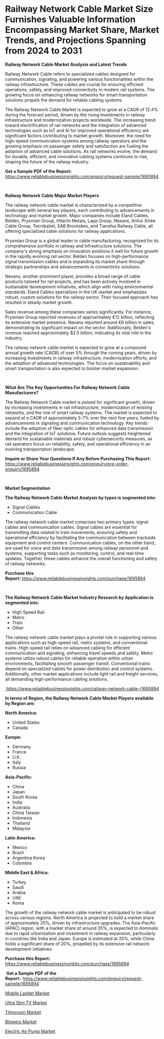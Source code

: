 <p><h1>Railway Network Cable Market Size Furnishes Valuable Information Encompassing Market Share, Market Trends, and Projections Spanning from 2024 to 2031</h1></p><p><strong>Railway Network Cable Market Analysis and Latest Trends</strong></p>
<p><p>Railway Network Cable refers to specialized cables designed for communication, signaling, and powering various functionalities within the railway infrastructure. These cables are crucial for ensuring efficient operations, safety, and improved connectivity in modern rail systems. The growing focus on enhancing railway networks for smart transportation solutions propels the demand for reliable cabling systems.</p><p>The Railway Network Cable Market is expected to grow at a CAGR of 12.4% during the forecast period, driven by the rising investments in railway infrastructure and modernization projects worldwide. The increasing trend toward electrification of rail networks and the integration of advanced technologies such as IoT and AI for improved operational efficiency are significant factors contributing to market growth. Moreover, the need for high-speed communication systems among railway operators and the growing emphasis on passenger safety and satisfaction are fueling the adoption of advanced cable solutions. As rail networks evolve, the demand for durable, efficient, and innovative cabling systems continues to rise, shaping the future of the railway industry.</p></p>
<p><strong>Get a Sample PDF of the Report:&nbsp;</strong> <a href="https://www.reliablebusinessinsights.com/enquiry/request-sample/1695894?utm_campaign=84&utm_medium=2&utm_source=Github&utm_content=ia&utm_term=19102024&utm_id=railway-network-cable">https://www.reliablebusinessinsights.com/enquiry/request-sample/1695894</a></p>
<p>&nbsp;</p>
<p><strong>Railway Network Cable Major Market Players</strong></p>
<p><p>The railway network cable market is characterized by a competitive landscape with several key players, each contributing to advancements in technology and market growth. Major companies include Eland Cables, Belden, Prysmian Group, Hitachi Metals, Lapp Group, Nexans, Anhui Xinke Cable Group, Tecnikabel, SAB Brockskes, and Tianshui Railway Cable, all offering specialized cable solutions for railway applications.</p><p>Prysmian Group is a global leader in cable manufacturing, recognized for its comprehensive portfolio in railway and infrastructure solutions. The company's strong emphasis on innovation positions it well for future growth in the rapidly evolving rail sector. Belden focuses on high-performance signal transmission cables and is expanding its market share through strategic partnerships and advancements in connectivity solutions.</p><p>Nexans, another prominent player, provides a broad range of cable products tailored for rail projects, and has been actively involved in sustainable development initiatives, which align with rising environmental standards. Eland Cables specializes in the UK market and emphasizes robust, custom solutions for the railway sector. Their focused approach has resulted in steady market growth.</p><p>Sales revenue among these companies varies significantly. For instance, Prysmian Group reported revenues of approximately €12 billion, reflecting its extensive market presence. Nexans reported around €6 billion in sales, demonstrating its significant impact on the sector. Additionally, Belden's revenue reached approximately $2.5 billion, indicating its vital role in the industry.</p><p>The railway network cable market is expected to grow at a compound annual growth rate (CAGR) of over 5% through the coming years, driven by increasing investments in railway infrastructure, modernization efforts, and the adoption of advanced technologies. The focus on sustainability and smart transportation is also expected to bolster market expansion.</p></p>
<p>&nbsp;</p>
<p><strong>What Are The Key Opportunities For Railway Network Cable Manufacturers?</strong></p>
<p><p>The Railway Network Cable market is poised for significant growth, driven by increasing investments in rail infrastructure, modernization of existing networks, and the rise of smart railway systems. The market is expected to expand at a CAGR of approximately 5-7% over the next five years, fueled by advancements in signaling and communication technology. Key trends include the adoption of fiber optic cables for enhanced data transmission and the integration of IoT solutions. Future outlook suggests heightened demand for sustainable materials and robust cybersecurity measures, as rail operators focus on reliability, safety, and operational efficiency in an evolving transportation landscape.</p></p>
<p><strong>Inquire or Share Your Questions If Any Before Purchasing This Report:</strong> <a href="https://www.reliablebusinessinsights.com/enquiry/pre-order-enquiry/1695894?utm_campaign=84&utm_medium=2&utm_source=Github&utm_content=ia&utm_term=19102024&utm_id=railway-network-cable">https://www.reliablebusinessinsights.com/enquiry/pre-order-enquiry/1695894</a></p>
<p>&nbsp;</p>
<p><strong>Market Segmentation</strong></p>
<p><strong>The Railway Network Cable Market Analysis by types is segmented into:</strong></p>
<p><ul><li>Signal Cables</li><li>Communication Cable</li></ul></p>
<p><p>The railway network cable market comprises two primary types: signal cables and communication cables. Signal cables are essential for transmitting data related to train movements, ensuring safety and operational efficiency by facilitating the communication between trackside equipment and control centers. Communication cables, on the other hand, are used for voice and data transmission among railway personnel and systems, supporting tasks such as monitoring, control, and real-time updates. Together, these cables enhance the overall functioning and safety of railway networks.</p></p>
<p><strong>Purchase this Report:&nbsp;</strong><a href="https://www.reliablebusinessinsights.com/purchase/1695894?utm_campaign=84&utm_medium=2&utm_source=Github&utm_content=ia&utm_term=19102024&utm_id=railway-network-cable">https://www.reliablebusinessinsights.com/purchase/1695894</a></p>
<p>&nbsp;</p>
<p><strong>The Railway Network Cable Market Industry Research by Application is segmented into:</strong></p>
<p><ul><li>High Speed Rail</li><li>Metro</li><li>Train</li><li>Other</li></ul></p>
<p><p>The railway network cable market plays a pivotal role in supporting various applications such as high-speed rail, metro systems, and conventional trains. High-speed rail relies on advanced cabling for efficient communication and signaling, enhancing travel speeds and safety. Metro systems utilize robust cables for reliable operation within urban environments, facilitating smooth passenger transit. Conventional trains depend on specialized cables for power distribution and control systems. Additionally, other market applications include light rail and freight services, all demanding high-performance cabling solutions.</p></p>
<p><a href="https://www.reliablebusinessinsights.com/railway-network-cable-r1695894?utm_campaign=84&utm_medium=2&utm_source=Github&utm_content=ia&utm_term=19102024&utm_id=railway-network-cable">&nbsp;https://www.reliablebusinessinsights.com/railway-network-cable-r1695894</a></p>
<p><strong>In terms of Region, the Railway Network Cable Market Players available by Region are:</strong></p>
<p>
    <p> <strong> North America: </strong>
        <ul>
            <li>United States</li>
            <li>Canada</li>
        </ul>
        </p> 
    <p> <strong> Europe: </strong>
        <ul>
            <li>Germany</li>
            <li>France</li>
            <li>U.K.</li>
            <li>Italy</li>
            <li>Russia</li>
        </ul>
        </p> 
    <p> <strong> Asia-Pacific: </strong>
        <ul>
            <li>China</li>
            <li>Japan</li>
            <li>South Korea</li>
            <li>India</li>
            <li>Australia</li>
            <li>China Taiwan</li>
            <li>Indonesia</li>
            <li>Thailand</li>
            <li>Malaysia</li>
        </ul>
        </p> 
    <p> <strong> Latin America: </strong>
        <ul>
            <li>Mexico</li>
            <li>Brazil</li>
            <li>Argentina Korea</li>
            <li>Colombia</li>
        </ul>
        </p> 
    <p> <strong> Middle East & Africa: </strong>
        <ul>
            <li>Turkey</li>
            <li>Saudi</li>
            <li>Arabia</li>
            <li>UAE</li>
            <li>Korea</li>
        </ul>
    </p>
    </p>
<p><p>The growth of the railway network cable market is anticipated to be robust across various regions. North America is projected to hold a market share of approximately 25%, driven by infrastructure upgrades. The Asia-Pacific (APAC) region, with a market share of around 35%, is expected to dominate due to rapid urbanization and investment in railway expansion, particularly in countries like India and Japan. Europe is estimated at 20%, while China holds a significant share of 20%, propelled by its extensive rail network development initiatives.</p></p>
<p><strong>Purchase this Report: </strong><a href="https://www.reliablebusinessinsights.com/purchase/1695894?utm_campaign=84&utm_medium=2&utm_source=Github&utm_content=ia&utm_term=19102024&utm_id=railway-network-cable">https://www.reliablebusinessinsights.com/purchase/1695894</a></p>
<p>&nbsp;<strong>Get a Sample PDF of the Report:&nbsp;&nbsp;</strong><a href="https://www.reliablebusinessinsights.com/enquiry/request-sample/1695894?utm_campaign=84&utm_medium=2&utm_source=Github&utm_content=ia&utm_term=19102024&utm_id=railway-network-cable">https://www.reliablebusinessinsights.com/enquiry/request-sample/1695894</a></p>
<p><strong></strong></p>
<p><p><a href="https://www.linkedin.com/pulse/mobile-ladder-market-global-share-ranking-overall-sales-demand-1kd0c?utm_campaign=84&utm_medium=2&utm_source=Github&utm_content=ia&utm_term=19102024&utm_id=railway-network-cable">Mobile Ladder Market</a></p><p><a href="https://issuu.com/reportprime-2/docs/ultra-slim-tv-market-size-2030.pptx_389870f5147b98?utm_campaign=84&utm_medium=2&utm_source=Github&utm_content=ia&utm_term=19102024&utm_id=railway-network-cable">Ultra Slim TV Market</a></p><p><a href="https://github.com/akrenkthongy/Market-Research-Report-List-1/blob/main/tilmicosin-market.md?utm_campaign=84&utm_medium=2&utm_source=Github&utm_content=ia&utm_term=19102024&utm_id=railway-network-cable">Tilmicosin Market</a></p><p><a href="https://www.linkedin.com/pulse/evaluating-global-blowers-market-trends-growth-opportunities-ijopc?utm_campaign=84&utm_medium=2&utm_source=Github&utm_content=ia&utm_term=19102024&utm_id=railway-network-cable">Blowers Market</a></p><p><a href="https://issuu.com/reportprime-2/docs/electric-air-pump-market-size-2030._2b50548332081b?utm_campaign=84&utm_medium=2&utm_source=Github&utm_content=ia&utm_term=19102024&utm_id=railway-network-cable">Electric Air Pump Market</a></p></p>